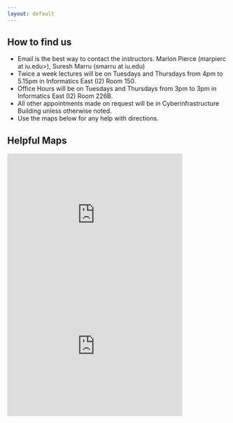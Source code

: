 ```yaml
---
layout: default
---
```


## How to find us

* Email is the best way to contact the instructors. Marlon Pierce (marpierc at iu.edu>), Suresh Marru (smarru at iu.edu)
* Twice a week lectures will be on Tuesdays and Thursdays from 4pm to 5.15pm in Informatics East (I2) Room 150.
* Office Hours will be on Tuesdays and Thursdays from 3pm to 3pm in Informatics East (I2) Room 226B.
* All other appointments made on request will be in Cyberinfrastructure Building unless otherwise noted. 
* Use the maps below for any help with directions. 

## Helpful Maps
  
 <section>
 <iframe src="https://www.google.com/maps/embed?pb=!1m18!1m12!1m3!1d3093.1421153797405!2d-86.52167128567275!3d39.171489826393206!2m3!1f0!2f0!3f0!3m2!1i1024!2i768!4f13.1!3m3!1m2!1s0x886c66c6e3fb15f3%3A0x5ff3f26dda5a28a!2sSchool+of+Informatics+and+Computing!5e0!3m2!1sen!2sus!4v1471228873922" width="400" height="300" frameborder="0" style="border:0" allowfullscreen></iframe>
 <iframe src="https://www.google.com/maps/embed?pb=!1m18!1m12!1m3!1d3093.1141517163055!2d-86.5039175846077!3d39.17212557952912!2m3!1f0!2f0!3f0!3m2!1i1024!2i768!4f13.1!3m3!1m2!1s0x886c66a7070c7375%3A0xac90d61e44f1783a!2sCyber+Infrastructure+Building!5e0!3m2!1sen!2sus!4v1471228293354" width="400" height="300" frameborder="0" style="border:0" allowfullscreen></iframe>
 </section>